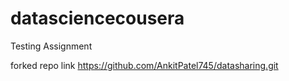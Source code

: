 # datasciencecousera
Testing Assignment

forked repo link https://github.com/AnkitPatel745/datasharing.git
